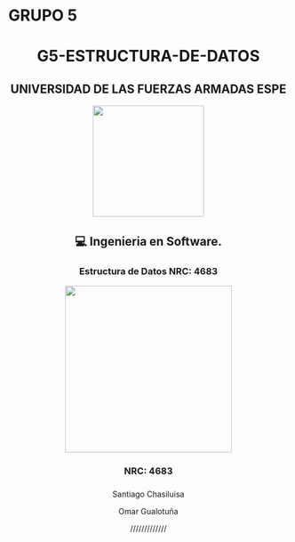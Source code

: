 # GRUPO 5
<div align="center">
<h1> G5-ESTRUCTURA-DE-DATOS</h3>
<div align="center">
<div align="center">
<h2>UNIVERSIDAD DE LAS FUERZAS ARMADAS ESPE</h2>
<div align="center">
  <p align="center">
<img width="200px" src="https://upload.wikimedia.org/wikipedia/commons/2/27/Logo_ESPE.png"/>
<br>
 <div align="center">
<h2>💻 Ingenieria en Software.</h2>
<h3> Estructura de Datos  NRC: 4683</h3>
   <p align="center">
  <img width="300" height="300" src="https://media.giphy.com/media/dYyRWrXb9OpfYbhNY4/giphy.gif%22%3E"/>
</p>
<h3>NRC: 4683</h3>
<h3>  </h3>
<p>Santiago Chasiluisa</p>
<p>Omar Gualotuña</p>

<p>/////////////</p>

<br>
